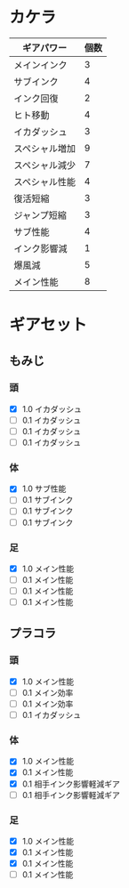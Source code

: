 # カケラ
| ギアパワー | 個数 |
----|----
| メインインク | 3 | 
| サブインク| 4 |
| インク回復 | 2 |  
| ヒト移動 |  4 |
| イカダッシュ | 3 | 
| スペシャル増加 | 9 | 
| スペシャル減少 | 7 | 
| スペシャル性能 | 4 | 
| 復活短縮 | 3 | 
| ジャンプ短縮 | 3 | 
| サブ性能 | 4 | 
| インク影響減 | 1 | 
| 爆風減 | 5 | 
| メイン性能 | 8 | 

# ギアセット
## もみじ
### 頭
- [x] 1.0 イカダッシュ
- [ ] 0.1 イカダッシュ
- [ ] 0.1 イカダッシュ
- [ ] 0.1 イカダッシュ
### 体
- [x] 1.0 サブ性能
- [ ] 0.1 サブインク
- [ ] 0.1 サブインク
- [ ] 0.1 サブインク
### 足
- [x] 1.0 メイン性能
- [ ] 0.1 メイン性能
- [ ] 0.1 メイン性能
- [ ] 0.1 メイン性能

## プラコラ
### 頭
- [x] 1.0 メイン性能
- [ ] 0.1 メイン効率
- [ ] 0.1 メイン効率
- [ ] 0.1 イカダッシュ
### 体
- [x] 1.0 メイン性能
- [x] 0.1 メイン性能
- [x] 0.1 相手インク影響軽減ギア
- [ ] 0.1 相手インク影響軽減ギア
### 足
- [x] 1.0 メイン性能
- [x] 0.1 メイン性能
- [x] 0.1 メイン性能
- [ ] 0.1 メイン性能
